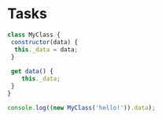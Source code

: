 # Tasks


```javascript
class MyClass {
 constructor(data) {
  this._data = data;
 }
 
 get data() {
 	this._data;
 }
}

console.log((new MyClass('hello!')).data);
```
